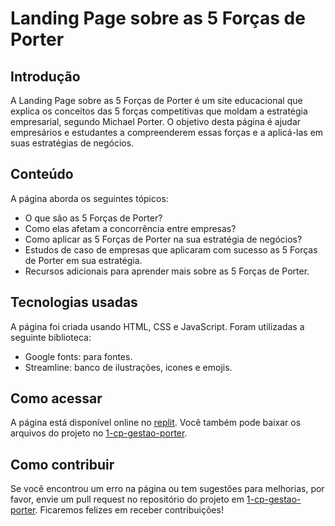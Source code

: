 Landing Page sobre as 5 Forças de Porter
========================================

Introdução
----------

A Landing Page sobre as 5 Forças de Porter é um site educacional que explica os conceitos das 5 forças competitivas que moldam a estratégia empresarial, segundo Michael Porter. O objetivo desta página é ajudar empresários e estudantes a compreenderem essas forças e a aplicá-las em suas estratégias de negócios.

Conteúdo
--------

A página aborda os seguintes tópicos:

-   O que são as 5 Forças de Porter?
-   Como elas afetam a concorrência entre empresas?
-   Como aplicar as 5 Forças de Porter na sua estratégia de negócios?
-   Estudos de caso de empresas que aplicaram com sucesso as 5 Forças de Porter em sua estratégia.
-   Recursos adicionais para aprender mais sobre as 5 Forças de Porter.

Tecnologias usadas
------------------

A página foi criada usando HTML, CSS e JavaScript. Foram utilizadas a seguinte biblioteca:

-   Google fonts: para fontes.
-   Streamline: banco de ilustrações, icones e emojis.

Como acessar
------------

A página está disponível online no [replit](https://portolio-porter.felipefeitosa7.repl.co). Você também pode baixar os arquivos do projeto no [1-cp-gestao-porter](http://github.com/FelipeFeitosaDev/1-cp-gestao-porter).

Como contribuir
---------------

Se você encontrou um erro na página ou tem sugestões para melhorias, por favor, envie um pull request no repositório do projeto em [1-cp-gestao-porter](http://github.com/FelipeFeitosaDev/1-cp-gestao-porter). Ficaremos felizes em receber contribuições!
